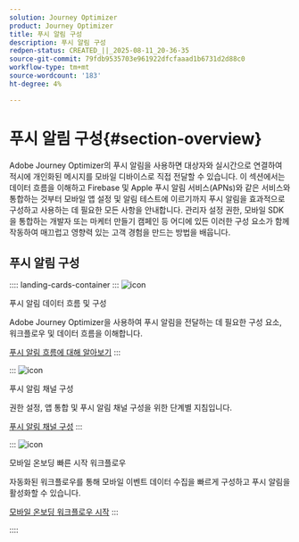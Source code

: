 ```yaml
---
solution: Journey Optimizer
product: Journey Optimizer
title: 푸시 알림 구성
description: 푸시 알림 구성
redpen-status: CREATED_||_2025-08-11_20-36-35
source-git-commit: 79fdb9535703e961922dfcfaaad1b6731d2d88c0
workflow-type: tm+mt
source-wordcount: '183'
ht-degree: 4%

---
```



# 푸시 알림 구성{#section-overview}

Adobe Journey Optimizer의 푸시 알림을 사용하면 대상자와 실시간으로 연결하여 적시에 개인화된 메시지를 모바일 디바이스로 직접 전달할 수 있습니다. 이 섹션에서는 데이터 흐름을 이해하고 Firebase 및 Apple 푸시 알림 서비스(APNs)와 같은 서비스와 통합하는 것부터 모바일 앱 설정 및 알림 테스트에 이르기까지 푸시 알림을 효과적으로 구성하고 사용하는 데 필요한 모든 사항을 안내합니다. 관리자 설정 권한, 모바일 SDK을 통합하는 개발자 또는 마케터 만들기 캠페인 등 어디에 있든 이러한 구성 요소가 함께 작동하여 매끄럽고 영향력 있는 고객 경험을 만드는 방법을 배웁니다.

## 푸시 알림 구성

:::: landing-cards-container
:::
![icon](https://cdn.experienceleague.adobe.com/icons/puzzle-piece.svg)

푸시 알림 데이터 흐름 및 구성

Adobe Journey Optimizer을 사용하여 푸시 알림을 전달하는 데 필요한 구성 요소, 워크플로우 및 데이터 흐름을 이해합니다.

[푸시 알림 흐름에 대해 알아보기](../using/push/push-gs.md)
:::

:::
![icon](https://cdn.experienceleague.adobe.com/icons/gear.svg)

푸시 알림 채널 구성

권한 설정, 앱 통합 및 푸시 알림 채널 구성을 위한 단계별 지침입니다.

[푸시 알림 채널 구성](../using/push/push-configuration.md)
:::

:::
![icon](https://cdn.experienceleague.adobe.com/icons/circle-play.svg)

모바일 온보딩 빠른 시작 워크플로우

자동화된 워크플로우를 통해 모바일 이벤트 데이터 수집을 빠르게 구성하고 푸시 알림을 활성화할 수 있습니다.

[모바일 온보딩 워크플로우 시작](../using/push/mobile-onboarding-wf.md)
:::

::::
